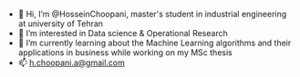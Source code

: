 - 👋 Hi, I’m @HosseinChoopani, master's student in industrial engineering at university of Tehran
- 👀 I’m interested in Data science & Operational Research 
- 🌱 I’m currently learning about the Machine Learning algorithms and their applications in business while working on my MSc thesis 
- 📫 h.choopani.a@gmail.com

<!---
HosseinChoopani/HosseinChoopani is a ✨ special ✨ repository because its `README.md` (this file) appears on your GitHub profile.
You can click the Preview link to take a look at your changes.
--->
